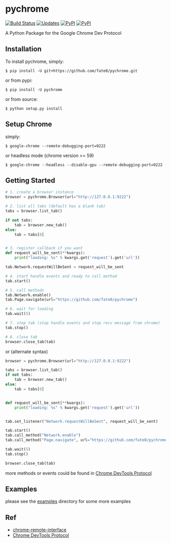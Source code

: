# pychrome

[![Build Status](https://travis-ci.org/fate0/pychrome.svg?branch=master)](https://travis-ci.org/fate0/pychrome)
[![Updates](https://pyup.io/repos/github/fate0/pychrome/shield.svg)](https://pyup.io/repos/github/fate0/pychrome/)
[![PyPI](https://img.shields.io/pypi/v/pychrome.svg)](https://pypi.python.org/pypi/pychrome)
[![PyPI](https://img.shields.io/pypi/pyversions/pychrome.svg)](https://pypi.python.org/pypi/pychrome)

A Python Package for the Google Chrome Dev Protocol


## Installation

To install pychrome, simply:

```
$ pip install -U git+https://github.com/fate0/pychrome.git
```

or from pypi:

```
$ pip install -U pychrome
```

or from source:

```
$ python setup.py install
```

## Setup Chrome

simply:

```
$ google-chrome --remote-debugging-port=9222
```

or headless mode (chrome version >= 59)

```
$ google-chrome --headless --disable-gpu --remote-debugging-port=9222
```

## Getting Started

``` python
# 1. create a browser instance
browser = pychrome.Browser(url="http://127.0.0.1:9222")

# 2. list all tabs (default has a blank tab)
tabs = browser.list_tab()

if not tabs:
    tab = browser.new_tab()
else:
    tab = tabs[0]


# 3. register callback if you want
def request_will_be_sent(**kwargs):
    print("loading: %s" % kwargs.get('request').get('url'))

tab.Network.requestWillBeSent = request_will_be_sent

# 4. start handle events and ready to call method
tab.start()

# 5. call methods
tab.Network.enable()
tab.Page.navigate(url="https://github.com/fate0/pychrome")

# 6. wait for loading
tab.wait(5)

# 7. stop tab (stop handle events and stop recv message from chrome)
tab.stop()

# 8. close tab
browser.close_tab(tab)

```

or (alternate syntax)

``` python
browser = pychrome.Browser(url="http://127.0.0.1:9222")

tabs = browser.list_tab()
if not tabs:
    tab = browser.new_tab()
else:
    tab = tabs[0]


def request_will_be_sent(**kwargs):
    print("loading: %s" % kwargs.get('request').get('url'))


tab.set_listener("Network.requestWillBeSent", request_will_be_sent)

tab.start()
tab.call_method("Network.enable")
tab.call_method("Page.navigate", url="https://github.com/fate0/pychrome")

tab.wait(5)
tab.stop()

browser.close_tab(tab)
```

more methods or events could be found in
[Chrome DevTools Protocol](https://chromedevtools.github.io/devtools-protocol/tot/)


## Examples

please see the [examples](http://github.com/fate0/pychrome/blob/master/examples) directory for some more examples


## Ref

* [chrome-remote-interface](https://github.com/cyrus-and/chrome-remote-interface/)
* [Chrome DevTools Protocol](https://chromedevtools.github.io/devtools-protocol/tot/)
